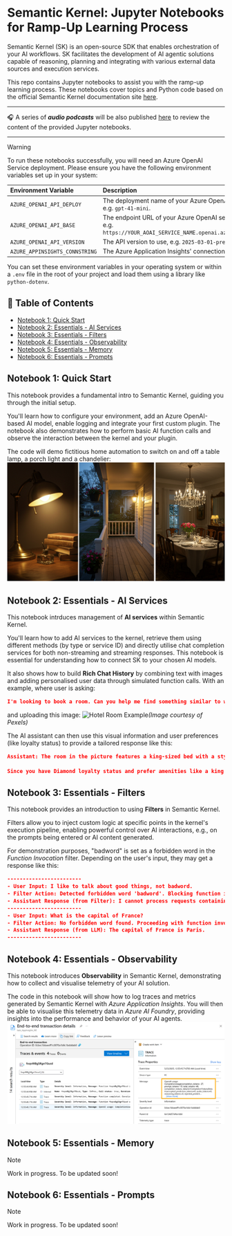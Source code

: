 # Semantic Kernel: Jupyter Notebooks for Ramp-Up Learning Process

Semantic Kernel (SK) is an open-source SDK that enables orchestration of your AI workflows. SK facilitates the development of AI agentic solutions capable of reasoning, planning and integrating with various external data sources and execution services.

This repo contains Jupyter notebooks to assist you with the ramp-up learning process. These notebooks cover topics and Python code based on the official Semantic Kernel documentation site [here](https://learn.microsoft.com/en-us/semantic-kernel/overview/).

___
🎧 A series of **_audio podcasts_** will be also published [here](https://www.youtube.com/playlist?list=PLcAssiH4f14tVZIQtyl18fBwuBfKcnbH3) to review the content of the provided Jupyter notebooks.
___

> [!WARNING]
> To run these notebooks successfully, you will need an Azure OpenAI Service deployment. Please ensure you have the following environment variables set up in your system:
>
> | Environment Variable          | Description                                                                                             |
> | :---------------------------- | :------------------------------------------------------------------------------------------------------ |
> | `AZURE_OPENAI_API_DEPLOY`     | The deployment name of your Azure OpenAI model, e.g. `gpt-41-mini`.                                     |
> | `AZURE_OPENAI_API_BASE`       | The endpoint URL of your Azure OpenAI service, e.g. `https://YOUR_AOAI_SERVICE_NAME.openai.azure.com/`. |
> | `AZURE_OPENAI_API_VERSION`    | The API version to use, e.g. `2025-03-01-preview`.                                                      |
> | `AZURE_APPINSIGHTS_CONNSTRING`| The Azure Application Insights' connection string                                                       |
>
> You can set these environment variables in your operating system or within a `.env` file in the root of your project and load them using a library like `python-dotenv`.

## 📑 Table of Contents
- [Notebook 1: Quick Start](#notebook-1-quick-start)
- [Notebook 2: Essentials - AI Services](#notebook-2-essentials---ai-services)
- [Notebook 3: Essentials - Filters](#notebook-3-essentials---filters)
- [Notebook 4: Essentials - Observability](#notebook-4-essentials---observability)
- [Notebook 5: Essentials - Memory]()
- [Notebook 6: Essentials - Prompts]()

## Notebook 1: Quick Start
This notebook provides a fundamental intro to Semantic Kernel, guiding you through the initial setup.

You'll learn how to configure your environment, add an Azure OpenAI-based AI model, enable logging and integrate your first custom plugin. The notebook also demonstrates how to perform basic AI function calls and observe the interaction between the kernel and your plugin.

The code will demo fictitious home automation to switch on and off a table lamp, a porch light and a chandelier:
![Home_Automation](images/AI_HomeAutomation.png)

## Notebook 2: Essentials - AI Services
This notebook intrduces management of **AI services** within Semantic Kernel.

You'll learn how to add AI services to the kernel, retrieve them using different methods (by type or service ID) and directly utilise chat completion services for both non-streaming and streaming responses. This notebook is essential for understanding how to connect SK to your chosen AI models.

It also shows how to build **Rich Chat History** by combining text with images and adding personalised user data through simulated function calls. With an example, where user is asking:
``` JSON
I'm looking to book a room. Can you help me find something similar to what's in this picture?
```
and uploading this image:
![Hotel Room Example](https://images.pexels.com/photos/164595/pexels-photo-164595.jpeg)*(Image courtesy of Pexels)*

The AI assistant can then use this visual information and user preferences (like loyalty status) to provide a tailored response like this:
``` JSON
Assistant: The room in the picture features a king-sized bed with a stylish headboard, neutral and warm decor tones with an orange accent pillow, modern wall lamps, and framed art. It also shows a clean, contemporary bathroom adjacent to the bedroom.

Since you have Diamond loyalty status and prefer amenities like a king bed, balcony, high floor, and late checkout, I will look for a premium room that closely matches this style and your preferences. Could you please let me know the location or city where you want to book this room, and your check-in and check-out dates?`
```

## Notebook 3: Essentials - Filters
This notebook provides an introduction to using **Filters** in Semantic Kernel.

Filters allow you to inject custom logic at specific points in the kernel's execution pipeline, enabling powerful control over AI interactions, e.g., on the prompts being entered or AI content generated.

For demonstration purposes, "badword" is set as a forbidden word in the *Function Invocation* filter. Depending on the user's input, they may get a response like this:
``` JSON
------------------------
- User Input: I like to talk about good things, not badword.
- Filter Action: Detected forbidden word 'badword'. Blocking function invocation.
- Assistant Response (from Filter): I cannot process requests containing prohibited words. Please try again.
------------------------
- User Input: What is the capital of France?
- Filter Action: No forbidden word found. Proceeding with function invocation.
- Assistant Response (from LLM): The capital of France is Paris.
------------------------
```

## Notebook 4: Essentials - Observability

This notebook introduces **Observability** in Semantic Kernel, demonstrating how to collect and visualise telemetry of your AI solution.

The code in this notebook will show how to log traces and metrics generated by Semantic Kernel with _Azure Application Insights_. You will then be able to visualise this telemetry data in _Azure AI Foundry_, providing insights into the performance and behavior of your AI agents.
![Azure_AppInsights_Logs](images/Az_AppInsights_Traces.png)

## Notebook 5: Essentials - Memory

> [!Note]
> Work in progress. To be updated soon!

## Notebook 6: Essentials - Prompts

> [!Note]
> Work in progress. To be updated soon!
